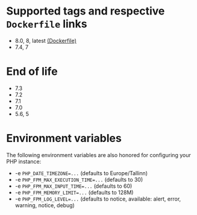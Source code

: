 # Supported tags and respective `Dockerfile` links

- 8.0, 8, latest [(Dockerfile)](https://github.com/modera/docker-php/tree/master/Dockerfile)
- 7.4, 7

# End of life

- 7.3
- 7.2
- 7.1
- 7.0
- 5.6, 5

# Environment variables

The following environment variables are also honored for configuring your PHP instance:

- -e `PHP_DATE_TIMEZONE=...` (defaults to Europe/Tallinn)
- -e `PHP_FPM_MAX_EXECUTION_TIME=...` (defaults to 30)
- -e `PHP_FPM_MAX_INPUT_TIME=...` (defaults to 60)
- -e `PHP_FPM_MEMORY_LIMIT=...` (defaults to 128M)
- -e `PHP_FPM_LOG_LEVEL=...` (defaults to notice, available: alert, error, warning, notice, debug)
